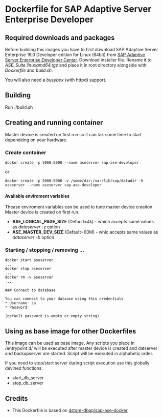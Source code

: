 # Dockerfile for SAP Adaptive Server Enterprise Developer

## Required downloads and packages

Before building this images you have to first download SAP Adaptive Server Enterprise 16.0
Developer edition for Linux (64bit) from 
[SAP Adaptive Server Enterprise Developer Center](http://scn.sap.com/community/developer-center/oltp-db).
Download installer file. Rename it to *ASE_Suite.linuxamd64.tgz* and place it
in root directory alongside with *Dockerfile* and *build.sh*.

You will also need a *busybox* (with httpd) support.

## Building

Run ./build.sh

## Creating and running container

Master device is created on first run so it can tak some time to start dependeing on your hardware.

### Create container

```
docker create -p 5000:5000 --name aseserver sap-ase-developer
```

or

```
docker create -p 5000:5000 -v /some/dir:/var/lib/sap/datadir -h aseserver --name aseserver sap-ase-developer
```

#### Available enviroment variables

Thease enviroment variables can be used to tune master device creation. 
Master device is created on first run.

* **ASE_LOGICAL_PAGE_SIZE** (Default=4k) - which accepts same values as *dataserver -z* option
* **ASE_MASTER_DEV_SIZE** (Default=60M) - whic accepts same values as *dataserver -b* option

### Starting / stopping / removing ...

```
docker start aseserver
...
docker stop aseserver
...
docker rm -v aseserver
...

### Connect to database

You can connect to your dataase using this credentials
* Username: sa
* Password:

(default password is empty or empty string)
```

## Using as base image for other Dockerfiles

This image can be used as base image. Any scripts you place in /entrypoint.d/ will be executed
after master device is created and datserver and backupserver are started. 
Script will be executed in alphabetic order.

If you need to stop/start server during script execution use this globally devined functions:

* start_db_server
* stop_db_server

## Credits

* This Dockerfile is based on [dstore-dbap/sap-ase-docker](https://github.com/dstore-dbap/sap-ase-docker)
